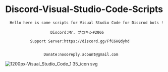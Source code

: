 # Discord-Visual-Studio-Code-Scripts
      Hello here is some scripts for Visual Studio Code for Discrod bots !       
                                                                                             
                        Discord:Mr. プロキシ#2066                                    
                                                                                             
               Support Server:https://discord.gg/FfC6HQdyhd                            
                                                                                          
                                                                                            
                     Donate:noooreply.acount@gmail.com                                 
![1200px-Visual_Studio_Code_1 35_icon svg](https://user-images.githubusercontent.com/80650301/111206175-56bb4900-85c8-11eb-9a4c-71fb7bc61224.png)
